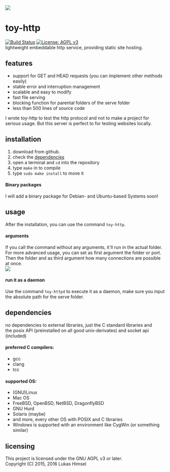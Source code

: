 ![](http://www.lukashimsel.me/pics/toy-http.png)
# toy-http
[![Build Status](https://travis-ci.org/lukas-h/toy-http.svg?branch=master)](https://travis-ci.org/lukas-h/toy-http)
[![License: AGPL v3](https://img.shields.io/badge/License-AGPL%20v3-blue.svg)](http://www.gnu.org/licenses/agpl-3.0)  
lightweight embeddable http service,
providing static site hosting.  
## features
- support for GET and HEAD requests (you can implement other methods easily)  
- stable error and interruption management   
- scalable and easy to modify  
- fast file serving  
- blocking function for parental folders of the serve folder  
- less than 500 lines of source code  

I wrote toy-http to test the http protocol and not to make a project
for serious usage. But this server is perfect to for testing websites locally.

## installation
1. download from github.
2. check the [dependencies](#dependencies)
3. open a terminal and `cd` into the repository
4. type `make` in to compile
5. type `sudo make install` to move it  

#### Binary packages
I will add a binary package for Debian- and Ubuntu-based Systems soon! 

## usage
After the installation, you can use the command `toy-http`.
#### arguments
If you call the command without any arguments, it'll run in the actual folder.
For more advanced usage, you can set as first argument the folder or port. Then the folder and
as third argument how many connections are possible at once.  
![](http://www.lukashimsel.me/pics/toy-http2.png)

#### run it as a daemon
Use the command `toy-httpd` to execute it as a daemon, make sure you input the absolute path for the serve folder.

## dependencies 
no dependencies to external libraries, just the C standard libraries and  
 the posix API (preinstalled on all good unix-derivates) and socket api (included)  

#### preferred C compilers:
- gcc  
- clang  
- tcc

#### supported OS:
- (GNU)Linux  
- Mac OS  
- FreeBSD, OpenBSD, NetBSD, DragonflyBSD  
- GNU Hurd  
- Solaris (maybe)  
- and more, every other OS with POSIX and C libraries  
- Windows is supported with an environment like CygWin (or something similar)

## licensing
This project is licensed under the GNU AGPL v3 or later.  
Copyright (C) 2015, 2016 Lukas Himsel


